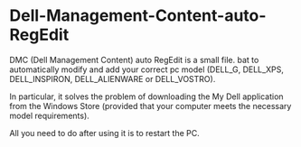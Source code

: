 # Dell-Management-Content-auto-RegEdit
DMC (Dell Management Content) auto RegEdit is a small file. bat to automatically modify and add your correct pc model (DELL_G, DELL_XPS, DELL_INSPIRON, DELL_ALIENWARE or DELL_VOSTRO).

In particular, it solves the problem of downloading the My Dell application from the Windows Store (provided that your computer meets the necessary model requirements).

All you need to do after using it is to restart the PC.
